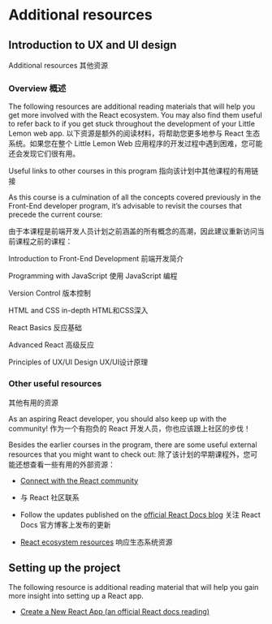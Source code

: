 # Additional resources

## Introduction to UX and UI design

Additional resources 其他资源

### Overview 概述

The following resources are additional reading materials that will help you get more involved with the React ecosystem. You may also find them useful to refer back to if you get stuck throughout the development of your Little Lemon web app.
以下资源是额外的阅读材料，将帮助您更多地参与 React 生态系统。如果您在整个 Little Lemon Web 应用程序的开发过程中遇到困难，您可能还会发现它们很有用。

Useful links to other courses in this program
指向该计划中其他课程的有用链接

As this course is a culmination of all the concepts covered previously in the Front-End developer program, it’s advisable to revisit the courses that precede the current course:

由于本课程是前端开发人员计划之前涵盖的所有概念的高潮，因此建议重新访问当前课程之前的课程：

Introduction to Front-End Development
前端开发简介

Programming with JavaScript
使用 JavaScript 编程

Version Control 版本控制

HTML and CSS in-depth HTML和CSS深入

React Basics 反应基础

Advanced React 高级反应

Principles of UX/UI Design
UX/UI设计原理

### Other useful resources 

其他有用的资源

As an aspiring React developer, you should also keep up with the community! 
作为一个有抱负的 React 开发人员，你也应该跟上社区的步伐！

Besides the earlier courses in the program, there are some useful external resources that you might want to check out:
除了该计划的早期课程外，您可能还想查看一些有用的外部资源：

- [Connect with the React community](https://github.com/enaqx/awesome-react#react-community)
- 与 React 社区联系

- Follow the updates published on the [official React Docs blog](https://react.dev/blog)
关注 React Docs 官方博客上发布的更新

- [React ecosystem resources](https://github.com/enaqx/awesome-react)
响应生态系统资源

## Setting up the project

The following resource is additional reading material that will help you gain more insight into setting up a React app.

- [Create a New React App (an official React docs reading)](https://react.dev/learn/start-a-new-react-project)